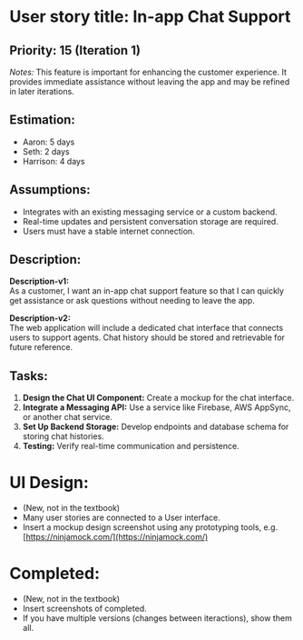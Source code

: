 # User story title: In-app Chat Support

## Priority: 15 (Iteration 1)
*Notes:* This feature is important for enhancing the customer experience. It provides immediate assistance 
without leaving the app and may be refined in later iterations.

## Estimation:
* Aaron: 5 days
* Seth: 2 days
* Harrison: 4 days 

## Assumptions:
- Integrates with an existing messaging service or a custom backend.
- Real-time updates and persistent conversation storage are required.
- Users must have a stable internet connection.

## Description:
**Description-v1:**  
As a customer, I want an in-app chat support feature so that I can quickly get assistance or ask questions without needing to leave the app.

**Description-v2:**  
The web application will include a dedicated chat interface that connects users to support agents. Chat history should be stored and retrievable for future reference.

## Tasks:
1. **Design the Chat UI Component:** Create a mockup for the chat interface. 
2. **Integrate a Messaging API:** Use a service like Firebase, AWS AppSync, or another chat service. 
3. **Set Up Backend Storage:** Develop endpoints and database schema for storing chat histories. 
4. **Testing:** Verify real-time communication and persistence. 

# UI Design:
* (New, not in the textbook) 
* Many user stories are connected to a User interface.
* Insert a mockup design screenshot using any prototyping tools, e.g. [https://ninjamock.com/](https://ninjamock.com/)

# Completed:
* (New, not in the textbook) 
* Insert screenshots of completed. 
* If you have multiple versions (changes between iteractions), show them all.
